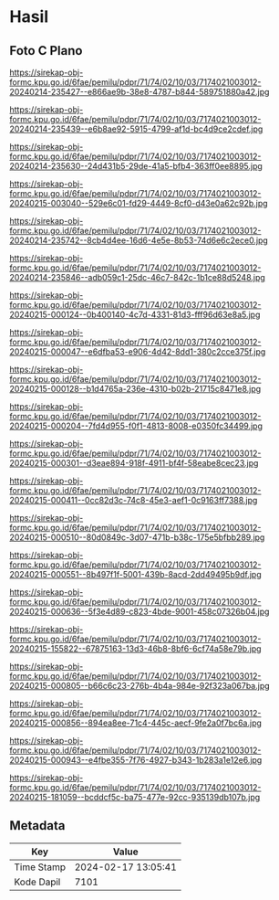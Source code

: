 # Hasil

## Foto C Plano

https://sirekap-obj-formc.kpu.go.id/6fae/pemilu/pdpr/71/74/02/10/03/7174021003012-20240214-235427--e866ae9b-38e8-4787-b844-589751880a42.jpg

https://sirekap-obj-formc.kpu.go.id/6fae/pemilu/pdpr/71/74/02/10/03/7174021003012-20240214-235439--e6b8ae92-5915-4799-af1d-bc4d9ce2cdef.jpg

https://sirekap-obj-formc.kpu.go.id/6fae/pemilu/pdpr/71/74/02/10/03/7174021003012-20240214-235630--24d431b5-29de-41a5-bfb4-363ff0ee8895.jpg

https://sirekap-obj-formc.kpu.go.id/6fae/pemilu/pdpr/71/74/02/10/03/7174021003012-20240215-003040--529e6c01-fd29-4449-8cf0-d43e0a62c92b.jpg

https://sirekap-obj-formc.kpu.go.id/6fae/pemilu/pdpr/71/74/02/10/03/7174021003012-20240214-235742--8cb4d4ee-16d6-4e5e-8b53-74d6e6c2ece0.jpg

https://sirekap-obj-formc.kpu.go.id/6fae/pemilu/pdpr/71/74/02/10/03/7174021003012-20240214-235846--adb059c1-25dc-46c7-842c-1b1ce88d5248.jpg

https://sirekap-obj-formc.kpu.go.id/6fae/pemilu/pdpr/71/74/02/10/03/7174021003012-20240215-000124--0b400140-4c7d-4331-81d3-fff96d63e8a5.jpg

https://sirekap-obj-formc.kpu.go.id/6fae/pemilu/pdpr/71/74/02/10/03/7174021003012-20240215-000047--e6dfba53-e906-4d42-8dd1-380c2cce375f.jpg

https://sirekap-obj-formc.kpu.go.id/6fae/pemilu/pdpr/71/74/02/10/03/7174021003012-20240215-000128--b1d4765a-236e-4310-b02b-21715c8471e8.jpg

https://sirekap-obj-formc.kpu.go.id/6fae/pemilu/pdpr/71/74/02/10/03/7174021003012-20240215-000204--7fd4d955-f0f1-4813-8008-e0350fc34499.jpg

https://sirekap-obj-formc.kpu.go.id/6fae/pemilu/pdpr/71/74/02/10/03/7174021003012-20240215-000301--d3eae894-918f-4911-bf4f-58eabe8cec23.jpg

https://sirekap-obj-formc.kpu.go.id/6fae/pemilu/pdpr/71/74/02/10/03/7174021003012-20240215-000411--0cc82d3c-74c8-45e3-aef1-0c9163ff7388.jpg

https://sirekap-obj-formc.kpu.go.id/6fae/pemilu/pdpr/71/74/02/10/03/7174021003012-20240215-000510--80d0849c-3d07-471b-b38c-175e5bfbb289.jpg

https://sirekap-obj-formc.kpu.go.id/6fae/pemilu/pdpr/71/74/02/10/03/7174021003012-20240215-000551--8b497f1f-5001-439b-8acd-2dd49495b9df.jpg

https://sirekap-obj-formc.kpu.go.id/6fae/pemilu/pdpr/71/74/02/10/03/7174021003012-20240215-000636--5f3e4d89-c823-4bde-9001-458c07326b04.jpg

https://sirekap-obj-formc.kpu.go.id/6fae/pemilu/pdpr/71/74/02/10/03/7174021003012-20240215-155822--67875163-13d3-46b8-8bf6-6cf74a58e79b.jpg

https://sirekap-obj-formc.kpu.go.id/6fae/pemilu/pdpr/71/74/02/10/03/7174021003012-20240215-000805--b66c6c23-276b-4b4a-984e-92f323a067ba.jpg

https://sirekap-obj-formc.kpu.go.id/6fae/pemilu/pdpr/71/74/02/10/03/7174021003012-20240215-000856--894ea8ee-71c4-445c-aecf-9fe2a0f7bc6a.jpg

https://sirekap-obj-formc.kpu.go.id/6fae/pemilu/pdpr/71/74/02/10/03/7174021003012-20240215-000943--e4fbe355-7f76-4927-b343-1b283a1e12e6.jpg

https://sirekap-obj-formc.kpu.go.id/6fae/pemilu/pdpr/71/74/02/10/03/7174021003012-20240215-181059--bcddcf5c-ba75-477e-92cc-935139db107b.jpg


## Metadata

| Key        | Value               |
| ---------- | ------------------- |
| Time Stamp | 2024-02-17 13:05:41 |
| Kode Dapil | 7101                |




